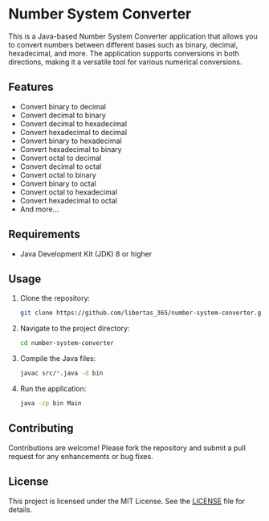 # Number System Converter

This is a Java-based Number System Converter application that allows you to convert numbers between different bases such as binary, decimal, hexadecimal, and more. The application supports conversions in both directions, making it a versatile tool for various numerical conversions.

## Features

- Convert binary to decimal
- Convert decimal to binary
- Convert decimal to hexadecimal
- Convert hexadecimal to decimal
- Convert binary to hexadecimal
- Convert hexadecimal to binary
- Convert octal to decimal
- Convert decimal to octal
- Convert octal to binary
- Convert binary to octal
- Convert octal to hexadecimal
- Convert hexadecimal to octal
- And more...

## Requirements

- Java Development Kit (JDK) 8 or higher

## Usage

1. Clone the repository:
    ```sh
    git clone https://github.com/libertas_365/number-system-converter.git
    ```
2. Navigate to the project directory:
    ```sh
    cd number-system-converter
    ```
3. Compile the Java files:
    ```sh
    javac src/*.java -d bin
    ```
4. Run the application:
    ```sh
    java -cp bin Main
    ```

## Contributing

Contributions are welcome! Please fork the repository and submit a pull request for any enhancements or bug fixes.

## License

This project is licensed under the MIT License. See the [LICENSE](LICENSE) file for details.

